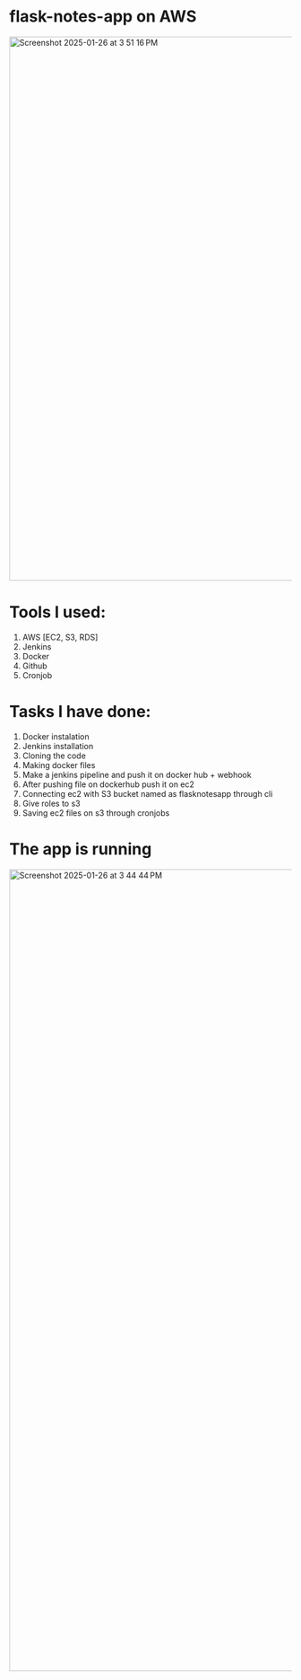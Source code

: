 # flask-notes-app on AWS
<img width="969" alt="Screenshot 2025-01-26 at 3 51 16 PM" src="https://github.com/user-attachments/assets/7eeefb0d-b648-4a8b-b490-b91fd0bd8ab8" />


# Tools I used:
1. AWS [EC2, S3, RDS]
2. Jenkins
3. Docker
4. Github
5. Cronjob

# Tasks I have done:
1. Docker instalation
2. Jenkins installation
3. Cloning the code
4. Making docker files
5. Make a jenkins pipeline and push it on docker hub + webhook 
6. After pushing file on dockerhub push it on ec2
7. Connecting ec2 with S3 bucket named as flasknotesapp through cli
8. Give roles to s3
9. Saving ec2 files on s3 through cronjobs

# The app is running

<img width="1428" alt="Screenshot 2025-01-26 at 3 44 44 PM" src="https://github.com/user-attachments/assets/2171736b-b78e-4764-b832-0c1f10ec4554" />
